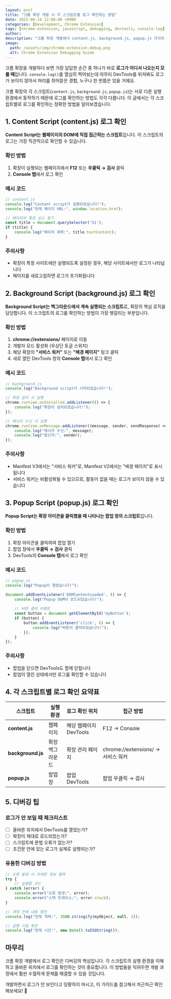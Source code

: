 ```yaml
---
layout: post
title: "크롬 확장 개발 시 각 스크립트별 로그 확인하는 방법"
date: 2025-06-24 12:00:00 +0900
categories: [Development, Chrome Extension]
tags: [chrome-extension, javascript, debugging, devtools, console-log]
author: 
description: "크롬 확장 개발에서 content.js, background.js, popup.js 각각의 로그를 확인하는 방법을 상세히 알아봅니다."
image: 
  path: /assets/img/chrome-extension-debug.png
  alt: Chrome Extension Debugging Guide
---
```


크롬 확장을 개발하다 보면 가장 답답한 순간 중 하나가 바로 **로그가 어디서 나오는지 모를 때**입니다. `console.log()`를 열심히 찍어놨는데 아무리 DevTools를 뒤져봐도 로그가 보이지 않아서 머리를 쥐어뜯은 경험, 누구나 한 번쯤은 있을 거예요.

크롬 확장의 각 스크립트(`content.js`, `background.js`, `popup.js`)는 서로 다른 실행 환경에서 동작하기 때문에 로그를 확인하는 방법도 각각 다릅니다. 이 글에서는 각 스크립트별로 로그를 확인하는 정확한 방법을 알아보겠습니다.

## 1. Content Script (content.js) 로그 확인

**Content Script는 웹페이지의 DOM에 직접 접근하는 스크립트**입니다. 이 스크립트의 로그는 가장 직관적으로 확인할 수 있습니다.

### 확인 방법
1. 확장이 실행되는 웹페이지에서 **F12** 또는 **우클릭 → 검사** 클릭
2. **Console 탭**에서 로그 확인

### 예시 코드
```javascript
// content.js
console.log("Content script가 실행되었습니다!");
console.log("현재 페이지 URL:", window.location.href);

// 페이지의 특정 요소 찾기
const title = document.querySelector('h1');
if (title) {
    console.log("페이지 제목:", title.textContent);
}
```

### 주의사항
- 확장이 특정 사이트에만 실행되도록 설정된 경우, 해당 사이트에서만 로그가 나타납니다
- 페이지를 새로고침하면 로그가 초기화됩니다

## 2. Background Script (background.js) 로그 확인

**Background Script는 백그라운드에서 계속 실행되는 스크립트**로, 확장의 핵심 로직을 담당합니다. 이 스크립트의 로그를 확인하는 방법이 가장 헷갈리는 부분입니다.

### 확인 방법
1. **chrome://extensions/** 페이지로 이동
2. 개발자 모드 활성화 (우상단 토글 스위치)
3. 해당 확장의 **"서비스 워커"** 또는 **"배경 페이지"** 링크 클릭
4. 새로 열린 DevTools 창의 **Console 탭**에서 로그 확인

### 예시 코드
```javascript
// background.js
console.log("Background script가 시작되었습니다!");

// 확장 설치 시 실행
chrome.runtime.onInstalled.addListener(() => {
    console.log("확장이 설치되었습니다!");
});

// 메시지 수신 시 실행
chrome.runtime.onMessage.addListener((message, sender, sendResponse) => {
    console.log("메시지 수신:", message);
    console.log("발신자:", sender);
});
```

### 주의사항
- Manifest V3에서는 "서비스 워커"로, Manifest V2에서는 "배경 페이지"로 표시됩니다
- 서비스 워커는 비활성화될 수 있으므로, 활동이 없을 때는 로그가 보이지 않을 수 있습니다

## 3. Popup Script (popup.js) 로그 확인

**Popup Script는 확장 아이콘을 클릭했을 때 나타나는 팝업 창의 스크립트**입니다.

### 확인 방법
1. 확장 아이콘을 클릭하여 팝업 열기
2. 팝업 창에서 **우클릭 → 검사** 클릭
3. DevTools의 **Console 탭**에서 로그 확인

### 예시 코드
```javascript
// popup.js
console.log("Popup이 열렸습니다!");

document.addEventListener('DOMContentLoaded', () => {
    console.log("Popup DOM이 로드되었습니다!");
    
    // 버튼 클릭 이벤트
    const button = document.getElementById('myButton');
    if (button) {
        button.addEventListener('click', () => {
            console.log("버튼이 클릭되었습니다!");
        });
    }
});
```

### 주의사항
- 팝업을 닫으면 DevTools도 함께 닫힙니다
- 팝업이 열린 상태에서만 로그를 확인할 수 있습니다

## 4. 각 스크립트별 로그 확인 요약표

| 스크립트 | 실행 환경 | 로그 확인 위치 | 접근 방법 |
|---------|----------|---------------|----------|
| **content.js** | 웹페이지 | 해당 웹페이지 DevTools | F12 → Console |
| **background.js** | 확장 백그라운드 | 확장 관리 페이지 | chrome://extensions/ → 서비스 워커 |
| **popup.js** | 팝업 창 | 팝업 DevTools | 팝업 우클릭 → 검사 |

## 5. 디버깅 팁

### 로그가 안 보일 때 체크리스트
- [ ] 올바른 위치에서 DevTools를 열었는가?
- [ ] 확장이 제대로 로드되었는가?
- [ ] 스크립트에 문법 오류가 없는가?
- [ ] 조건문 안에 있는 로그가 실제로 실행되는가?

### 유용한 디버깅 방법
```javascript
// 오류 발생 시 자세한 정보 출력
try {
    // 실행할 코드
} catch (error) {
    console.error("오류 발생:", error);
    console.error("스택 트레이스:", error.stack);
}

// 객체 전체 내용 확인
console.log("전체 객체:", JSON.stringify(myObject, null, 2));

// 실행 시점 확인
console.log("현재 시간:", new Date().toISOString());
```

## 마무리

크롬 확장 개발에서 로그 확인은 디버깅의 핵심입니다. 각 스크립트의 실행 환경을 이해하고 올바른 위치에서 로그를 확인하는 것이 중요합니다. 이 방법들을 익혀두면 개발 과정에서 훨씬 수월하게 문제를 해결할 수 있을 것입니다.

개발하면서 로그가 안 보인다고 당황하지 마시고, 이 가이드를 참고해서 차근차근 확인해보세요! 🚀